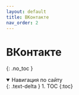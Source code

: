 ```yaml
---
layout: default
title: ВКонтакте
nav_order: 2
---
```

# ВКонтакте
{: .no_toc }

<details open markdown="block">
  <summary>
    Навигация по сайту
  </summary>
  {: .text-delta }
1. TOC
{:toc}
</details>